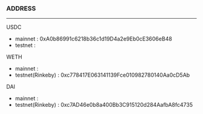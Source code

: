 ### ADDRESS

---

USDC

- mainnet : 0xA0b86991c6218b36c1d19D4a2e9Eb0cE3606eB48
- testnet :

WETH

- mainnet :
- testnet(Rinkeby) : 0xc778417E063141139Fce010982780140Aa0cD5Ab

DAI

- mainnet :
- testnet(Rinkeby) : 0xc7AD46e0b8a400Bb3C915120d284AafbA8fc4735
